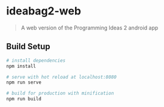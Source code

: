 # ideabag2-web

> A web version of the Programming Ideas 2 android app

## Build Setup

```bash
# install dependencies
npm install

# serve with hot reload at localhost:8080
npm run serve

# build for production with minification
npm run build
```
